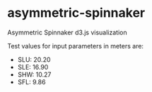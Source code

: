 # asymmetric-spinnaker

Asymmetric Spinnaker d3.js visualization

Test values for input parameters in meters are:

+ SLU: 20.20
+ SLE: 16.90
+ SHW: 10.27
+ SFL: 9.86
